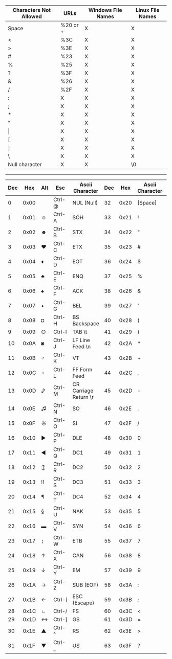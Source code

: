 
Characters Not Allowed | URLs | Windows File Names | Linux File Names
-----------------------|------|--------------------|-----------------
Space | %20 or + | X | X
\< | %3C | X | X
\> | %3E | X | X
\# | %23 | X | X
\% | %25 | X | X
\? | %3F | X | X
\& | %26 | X | X
\/ | %2F | X | X
\: | X | X | X
\; | X | X | X
\* | X | X | X
\" | X | X | X
\| | X | X | X
\[ | X | X | X
\] | X | X | X
\\ | X | X | X
Null character | X | X | \0

---

Dec | Hex | Alt | Esc | Ascii Character | Dec | Hex | Ascii Character | Dec | Hex | Ascii Character | Dec | Hex | Ascii Character
----|-----|-----|-----|-----------------|-----|-----|-----------------|-----|-----|-----------------|-----|-----|----------------
0 | 0x00 |   | Ctrl-@ | NUL (Null) | 32 | 0x20 | \[Space\] | 64 | 0x40 | @ | 96 | 0x60 | `
1 | 0x01 | ☺ | Ctrl-A | SOH | 33 | 0x21 | ! | 65 | 0x41 | A | 97 | 0x61 | a
2 | 0x02 | ☻ | Ctrl-B | STX | 34 | 0x22 | " | 66 | 0x42 | B | 98 | 0x62 | b
3 | 0x03 | ♥ | Ctrl-C | ETX | 35 | 0x23 | # | 67 | 0x43 | C | 99 | 0x63 | c
4 | 0x04 | ♦ | Ctrl-D | EOT | 36 | 0x24 | $ | 68 | 0x44 | D | 100 | 0x64 | d
5 | 0x05 | ♣ | Ctrl-E | ENQ | 37 | 0x25 | % | 69 | 0x45 | E | 101 | 0x65 | e
6 | 0x06 | ♠ | Ctrl-F | ACK | 38 | 0x26 | & | 70 | 0x46 | F | 102 | 0x66 | f
7 | 0x07 | • | Ctrl-G | BEL | 39 | 0x27 | ' | 71 | 0x47 | G | 103 | 0x67 | g
8 | 0x08 | ◘ | Ctrl-H | BS Backspace | 40 | 0x28 | ( | 72 | 0x48 | H | 104 | 0x68 | h
9 | 0x09 | ○ | Ctrl-I | TAB \t | 41 | 0x29 | ) | 73 | 0x49 | I | 105 | 0x69 | i
10 | 0x0A | ◙ | Ctrl-J | LF Line Feed \n | 42 | 0x2A | * | 74 | 0x4A | J | 106 | 0x6A | j
11 | 0x0B | ♂ | Ctrl-K | VT | 43 | 0x2B | + | 75 | 0x4B | K | 107 | 0x6B | k
12 | 0x0C | ♀ | Ctrl-L | FF Form Feed | 44 | 0x2C | , | 76 | 0x4C | L | 108 | 0x6C | l
13 | 0x0D | ♪ | Ctrl-M | CR Carriage Return \r | 45 | 0x2D | - | 77 | 0x4D | M | 109 | 0x6D | m
14 | 0x0E | ♫ | Ctrl-N | SO | 46 | 0x2E | . | 78 | 0x4E | N | 110 | 0x6E | n
15 | 0x0F | ☼ | Ctrl-O | SI | 47 | 0x2F | / | 79 | 0x4F | O | 111 | 0x6F | o
16 | 0x10 | ► | Ctrl-P | DLE | 48 | 0x30 | 0 | 80 | 0x50 | P | 112 | 0x70 | p
17 | 0x11 | ◄ | Ctrl-Q | DC1 | 49 | 0x31 | 1 | 81 | 0x51 | Q | 113 | 0x71 | q
18 | 0x12 | ↕ | Ctrl-R | DC2 | 50 | 0x32 | 2 | 82 | 0x52 | R | 114 | 0x72 | r
19 | 0x13 | ‼ | Ctrl-S | DC3 | 51 | 0x33 | 3 | 83 | 0x53 | S | 115 | 0x73 | s
20 | 0x14 | ¶ | Ctrl-T | DC4 | 52 | 0x34 | 4 | 84 | 0x54 | T | 116 | 0x74 | t
21 | 0x15 | § | Ctrl-U | NAK | 53 | 0x35 | 5 | 85 | 0x55 | U | 117 | 0x75 | u
22 | 0x16 | ▬ | Ctrl-V | SYN | 54 | 0x36 | 6 | 86 | 0x56 | V | 118 | 0x76 | v
23 | 0x17 | ↨ | Ctrl-W | ETB | 55 | 0x37 | 7 | 87 | 0x57 | W | 119 | 0x77 | w
24 | 0x18 | ↑ | Ctrl-X | CAN | 56 | 0x38 | 8 | 88 | 0x58 | X | 120 | 0x78 | x
25 | 0x19 | ↓ | Ctrl-Y | EM | 57 | 0x39 | 9 | 89 | 0x59 | Y | 121 | 0x79 | y
26 | 0x1A | → | Ctrl-Z | SUB (EOF) | 58 | 0x3A | : | 90 | 0x5A | Z | 122 | 0x7A | z
27 | 0x1B | ← | Ctrl-[ | ESC (Escape) | 59 | 0x3B | ; | 91 | 0x5B | [ | 123 | 0x7B | {
28 | 0x1C | ∟ | Ctrl-/ | FS | 60 | 0x3C | < | 92 | 0x5C | \ | 124 | 0x7C | |
29 | 0x1D | ↔ | Ctrl-] | GS | 61 | 0x3D | = | 93 | 0x5D | ] | 125 | 0x7D | }
30 | 0x1E | ▲ | Ctrl-^ | RS | 62 | 0x3E | > | 94 | 0x5E | ^ | 126 | 0x7E | ~
31 | 0x1F | ▼ | Ctrl-_ | US | 63 | 0x3F | ? | 95 | 0x5F | _ | 127 | 0x7F | DEL
